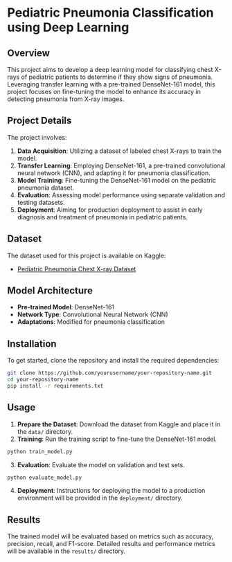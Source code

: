 # Pediatric Pneumonia Classification using Deep Learning

## Overview

This project aims to develop a deep learning model for classifying chest X-rays of pediatric patients to determine if they show signs of pneumonia. Leveraging transfer learning with a pre-trained DenseNet-161 model, this project focuses on fine-tuning the model to enhance its accuracy in detecting pneumonia from X-ray images.

## Project Details

The project involves:

1. **Data Acquisition**: Utilizing a dataset of labeled chest X-rays to train the model.
2. **Transfer Learning**: Employing DenseNet-161, a pre-trained convolutional neural network (CNN), and adapting it for pneumonia classification.
3. **Model Training**: Fine-tuning the DenseNet-161 model on the pediatric pneumonia dataset.
4. **Evaluation**: Assessing model performance using separate validation and testing datasets.
5. **Deployment**: Aiming for production deployment to assist in early diagnosis and treatment of pneumonia in pediatric patients.

## Dataset

The dataset used for this project is available on Kaggle:
- [Pediatric Pneumonia Chest X-ray Dataset](https://www.kaggle.com/datasets/andrewmvd/pediatric-pneumonia-chest-xray)

## Model Architecture

- **Pre-trained Model**: DenseNet-161
- **Network Type**: Convolutional Neural Network (CNN)
- **Adaptations**: Modified for pneumonia classification

## Installation

To get started, clone the repository and install the required dependencies:

```bash
git clone https://github.com/yourusername/your-repository-name.git
cd your-repository-name
pip install -r requirements.txt
```

## Usage

1. **Prepare the Dataset**: Download the dataset from Kaggle and place it in the `data/` directory.
2. **Training**: Run the training script to fine-tune the DenseNet-161 model.

```bash
python train_model.py
```

3. **Evaluation**: Evaluate the model on validation and test sets.

```bash
python evaluate_model.py
```

4. **Deployment**: Instructions for deploying the model to a production environment will be provided in the `deployment/` directory.

## Results

The trained model will be evaluated based on metrics such as accuracy, precision, recall, and F1-score. Detailed results and performance metrics will be available in the `results/` directory.

